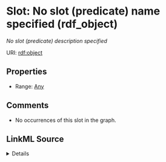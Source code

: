 

# Slot: No slot (predicate) name specified (rdf_object)


_No slot (predicate) description specified_







URI: [rdf:object](http://www.w3.org/1999/02/22-rdf-syntax-ns#object)



<!-- no inheritance hierarchy -->








## Properties

* Range: [Any](../classes/Any.md)





## Comments

* No occurrences of this slot in the graph.



## LinkML Source

<details>

```yaml
name: rdf_object
description: No slot (predicate) description specified
title: No slot (predicate) name specified
comments:
- No occurrences of this slot in the graph.
from_schema: fio-kg
rank: 1000
domain: rdf_Statement
slot_uri: rdf:object
alias: rdf_object
range: Any

```
</details>
